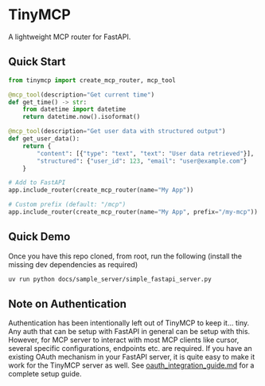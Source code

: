 # TinyMCP

A lightweight MCP router for FastAPI.

## Quick Start

```python
from tinymcp import create_mcp_router, mcp_tool

@mcp_tool(description="Get current time")
def get_time() -> str:
    from datetime import datetime
    return datetime.now().isoformat()

@mcp_tool(description="Get user data with structured output")
def get_user_data():
    return {
        "content": [{"type": "text", "text": "User data retrieved"}],
        "structured": {"user_id": 123, "email": "user@example.com"}
    }

# Add to FastAPI
app.include_router(create_mcp_router(name="My App"))

# Custom prefix (default: "/mcp")
app.include_router(create_mcp_router(name="My App", prefix="/my-mcp"))
```

## Quick Demo
Once you have this repo cloned, from root, run the following (install the missing dev dependencies as required)

```bash
uv run python docs/sample_server/simple_fastapi_server.py
```

## Note on Authentication

Authentication has been intentionally left out of TinyMCP to keep it... tiny. Any auth that can be setup with FastAPI in general can be setup with this. However, for MCP server to interact with most MCP clients like cursor, several specific configurations, endpoints etc. are required. If you have an existing OAuth mechanism in your FastAPI server, it is quite easy to make it work for the TinyMCP server as well. See [oauth_integration_guide.md](./auth_info/oauth_integration_guide.md) for a complete setup guide.
